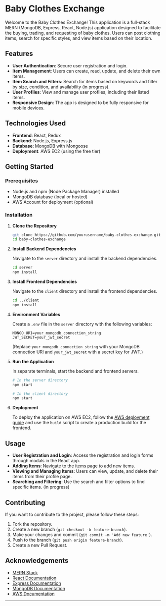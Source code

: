 # Baby Clothes Exchange

Welcome to the Baby Clothes Exchange! This application is a full-stack MERN (MongoDB, Express, React, Node.js) application designed to facilitate the buying, trading, and requesting of baby clothes. Users can post clothing items, search for specific styles, and view items based on their location.

## Features

- **User Authentication**: Secure user registration and login.
- **Item Management**: Users can create, read, update, and delete their own items.
- **Item Search and Filters**: Search for items based on keywords and filter by size, condition, and availability (in progress).
- **User Profiles**: View and manage user profiles, including their listed items.
- **Responsive Design**: The app is designed to be fully responsive for mobile devices.

## Technologies Used

- **Frontend**: React, Redux
- **Backend**: Node.js, Express.js
- **Database**: MongoDB with Mongoose
- **Deployment**: AWS EC2 (using the free tier)

## Getting Started

### Prerequisites

- Node.js and npm (Node Package Manager) installed
- MongoDB database (local or hosted)
- AWS Account for deployment (optional)

### Installation

1. **Clone the Repository**

    ```bash
    git clone https://github.com/yourusername/baby-clothes-exchange.git
    cd baby-clothes-exchange
    ```

2. **Install Backend Dependencies**

    Navigate to the `server` directory and install the backend dependencies.

    ```bash
    cd server
    npm install
    ```

3. **Install Frontend Dependencies**

    Navigate to the `client` directory and install the frontend dependencies.

    ```bash
    cd ../client
    npm install
    ```

4. **Environment Variables**

    Create a `.env` file in the `server` directory with the following variables:

    ```env
    MONGO_URI=your_mongodb_connection_string
    JWT_SECRET=your_jwt_secret
    ```

    (Replace `your_mongodb_connection_string` with your MongoDB connection URI and `your_jwt_secret` with a secret key for JWT.)

5. **Run the Application**

    In separate terminals, start the backend and frontend servers.

    ```bash
    # In the server directory
    npm start

    # In the client directory
    npm start
    ```

6. **Deployment**

    To deploy the application on AWS EC2, follow the [AWS deployment guide](https://docs.aws.amazon.com/AWSEC2/latest/UserGuide/EC2_GetStarted.html) and use the `build` script to create a production build for the frontend.

## Usage

- **User Registration and Login**: Access the registration and login forms through modals in the React app.
- **Adding Items**: Navigate to the items page to add new items.
- **Viewing and Managing Items**: Users can view, update, and delete their items from their profile page.
- **Searching and Filtering**: Use the search and filter options to find specific items. (in progress)

## Contributing

If you want to contribute to the project, please follow these steps:

1. Fork the repository.
2. Create a new branch (`git checkout -b feature-branch`).
3. Make your changes and commit (`git commit -m 'Add new feature'`).
4. Push to the branch (`git push origin feature-branch`).
5. Create a new Pull Request.

## Acknowledgements

- [MERN Stack](https://www.mongodb.com/mern-stack)
- [React Documentation](https://reactjs.org/docs/getting-started.html)
- [Express Documentation](https://expressjs.com/)
- [MongoDB Documentation](https://docs.mongodb.com/)
- [AWS Documentation](https://docs.aws.amazon.com/)

---

